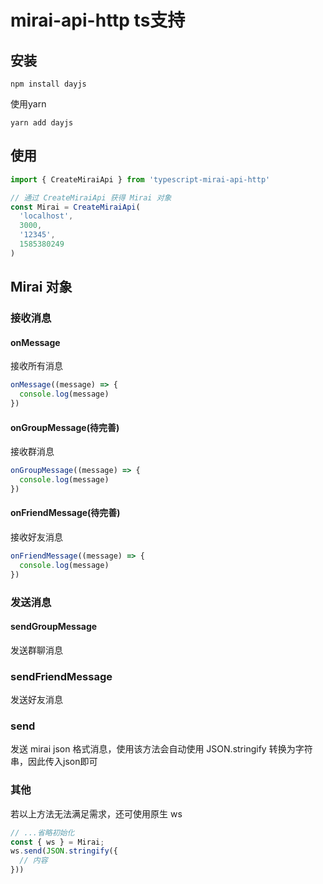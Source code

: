 # mirai-api-http ts支持

## 安装
``` shell
npm install dayjs
```
使用yarn
``` shell
yarn add dayjs
```

## 使用
``` js
import { CreateMiraiApi } from 'typescript-mirai-api-http'

// 通过 CreateMiraiApi 获得 Mirai 对象
const Mirai = CreateMiraiApi(
  'localhost',
  3000,
  '12345',
  1585380249
)
```

## Mirai 对象
### 接收消息
#### onMessage
接收所有消息
``` js
onMessage((message) => {
  console.log(message)
})
```

#### onGroupMessage(待完善)
接收群消息
``` js
onGroupMessage((message) => {
  console.log(message)
})
```

#### onFriendMessage(待完善)
接收好友消息
``` js
onFriendMessage((message) => {
  console.log(message)
})
```

### 发送消息
#### sendGroupMessage
发送群聊消息

### sendFriendMessage
发送好友消息

### send
发送 mirai json 格式消息，使用该方法会自动使用 JSON.stringify 转换为字符串，因此传入json即可

### 其他
若以上方法无法满足需求，还可使用原生 ws
``` js
// ...省略初始化
const { ws } = Mirai;
ws.send(JSON.stringify({
  // 内容
}))
```
